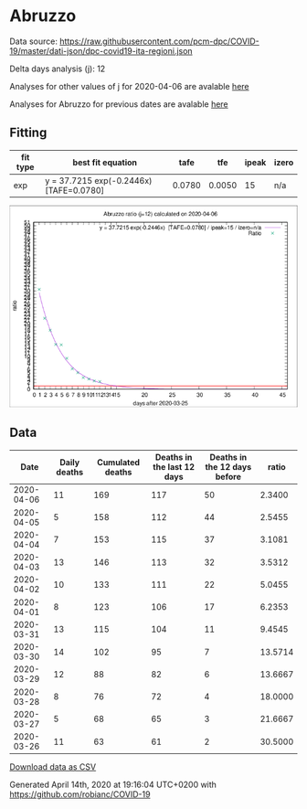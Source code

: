 # Abruzzo

Data source: https://raw.githubusercontent.com/pcm-dpc/COVID-19/master/dati-json/dpc-covid19-ita-regioni.json

Delta days analysis (j): 12

Analyses for other values of j for 2020-04-06 are avalable [here](../2020-04-06/README.md)

Analyses for Abruzzo for previous dates are avalable [here](../README.md)

## Fitting 
|fit type|best fit equation|tafe|tfe|ipeak|izero|
|-------|-----|--------|------|---|---|
|exp|y = 37.7215 exp(-0.2446x)  [TAFE=0.0780]|0.0780|0.0050|15|n/a|

![Plot](COVID-19_abruzzo_j12_2020-04-06.png)

## Data
|Date|Daily deaths|Cumulated deaths|Deaths in the last 12 days|Deaths in the 12 days before|ratio|
|----|----------|-----------|-------|--------------------|-----|
|2020-04-06|11|169|117|50|2.3400|
|2020-04-05|5|158|112|44|2.5455|
|2020-04-04|7|153|115|37|3.1081|
|2020-04-03|13|146|113|32|3.5312|
|2020-04-02|10|133|111|22|5.0455|
|2020-04-01|8|123|106|17|6.2353|
|2020-03-31|13|115|104|11|9.4545|
|2020-03-30|14|102|95|7|13.5714|
|2020-03-29|12|88|82|6|13.6667|
|2020-03-28|8|76|72|4|18.0000|
|2020-03-27|5|68|65|3|21.6667|
|2020-03-26|11|63|61|2|30.5000|

[Download data as CSV](COVID-19_abruzzo_j12_2020-04-06.csv)

Generated April 14th, 2020 at 19:16:04 UTC+0200 with https://github.com/robianc/COVID-19
